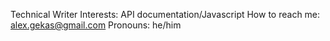 

Technical Writer
Interests: API documentation/Javascript
How to reach me: alex.gekas@gmail.com
Pronouns: he/him

<!--
**Alex-Gekas/Alex-Gekas** is a ✨ _special_ ✨ repository because its `README.md` (this file) appears on your GitHub profile.

Here are some ideas to get you started:

-->

